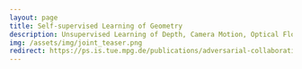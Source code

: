 ```yaml
---
layout: page
title: Self-supervised Learning of Geometry
description: Unsupervised Learning of Depth, Camera Motion, Optical Flow and Motion Segmentation
img: /assets/img/joint_teaser.png
redirect: https://ps.is.tue.mpg.de/publications/adversarial-collaboration
---
```

